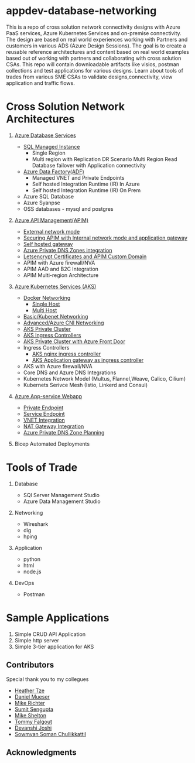 # appdev-database-networking

This is a repo of cross solution network connectivity designs with Azure PaaS services, Azure Kubernetes Services and on-premise connectivity. The design are based on real world experiences working with Partners and customers in various ADS (Azure Design Sessions). The goal is to create a reusable reference architectures and content based on real world examples based out of working with partners and collaborating with cross solution CSAs. This repo will contain downloadable artifacts like visios, postman collections and test applications for various designs. Learn about tools of trades from various SME CSAs to validate designs,connectivity, view application and traffic flows.

# Cross Solution Network Architectures

1. [Azure Database Services](database-services/README.md)

   - [SQL Managed Instance](database-services/README.md)
     - Single Region
     - Multi region with Replication
       DR Scenario
       Multi Region Read
       Database failover with Application connectivity
   - [Azure Data Factory(ADF)](database-services/README-ADF.md)
     - Managed VNET and Private Endpoints
     - Self hosted Integration Runtime (IR) In Azure
     - Self hosted Integration Runtime (IR) On Prem
   - Azure SQL Database
   - Azure Syanpse
   - OSS databases - mysql and postgres

2. [Azure API Management(APIM)](apim/README.md)

   - [External network mode](apim/README.md)
   - [Securing APIM with Internal network mode and application gateway](apim/README.md)
   - [Self hosted gateway](apim/README.md)
   - [Azure Private DNS Zones integration](apim/README.md)
   - [Letsencrypt Certificates and APIM Custom Domain](apim/README.md)
   - APIM with Azure firewall/NVA
   - APIM AAD and B2C Integration
   - APIM Multi-region Architecture

3. [Azure Kubernetes Services (AKS)](aks/README.md)

   - [Docker Networking](aks/README-multihost.md)
     - [Single Host](aks/README-docker-singlehost.md)
     - [Multi Host](aks/README-docker-multihost.md)
   - [Basic/Kubenet Networking](aks/README-kubenet.md)
   - [Advanced/Azure CNI Networking](aks/README-advanced.md)
   - [AKS Private Cluster](aks/README-private-cluster.md)
   - [AKS Ingress Controllers](aks/README-ingress-controllers.md)
   - [AKS Private Cluster with Azure Front Door](https://github.com/nehalineogi/aks-private-cluster-with-afd-premium)
   - Ingress Controllers
     - [AKS nginx ingress controller](https://github.com/nehalineogi/aks-nginx-ingress)
     - [AKS Application gateway as ingress controller](https://github.com/nehalineogi/aks-app-gw-ingress)
   - AKS with Azure firewall/NVA
   - Core DNS and Azure DNS Integrations
   - Kubernetes Network Model (Multus, Flannel,Weave, Calico, Cilium)
   - Kubernets Serivce Mesh (Istio, Linkerd and Consul)

4. [Azure App-service Webapp](app-service/README.md)

   - [Private Endpoint](app-service/README.md)
   - [Service Endpoint](app-service/README.md)
   - [VNET Integration](app-service/README.md)
   - [NAT Gateway Integration](app-service/README.md)
   - [Azure Private DNS Zone Planning](app-service/README.md)

5. Bicep Automated Deployments

# Tools of Trade

1. Database

   - SQl Server Management Studio
   - Azure Data Management Studio

2. Networking

   - Wireshark
   - dig
   - hping

3. Application
   - python
   - html
   - node.js
4. DevOps
   - Postman

# Sample Applications

1. Simple CRUD API Application
2. Simple http server
3. Simple 3-tier application for AKS

## Contributors

Special thank you to my collegues

- [Heather Tze](https://github.com/hsze)
- [Daniel Mueser](https://github.com/dmauser)
- [Mike Richter](https://github.com/michaelsrichter)
- [Sumit Sengupta](https://github.com/sumitsengupta)
- [Mike Shelton](https://www.linkedin.com/in/mshelt)
- [Tommy Falgout](https://github.com/lastcoolnameleft)
- [Devanshi Joshi](https://github.com/devanshidiaries)
- [Sowmyan Soman Chullikkattil](https://github.com/sowsan)

## Acknowledgments
